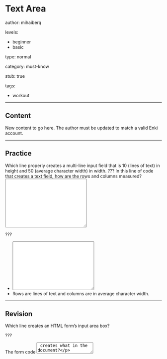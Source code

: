 # Text Area
author: mihaiberq

levels:
  - beginner
  - basic

type: normal

category: must-know

stub: true


tags:
  - workout


---
## Content

New content to go here. The author must be updated to match a valid Enki account.

---
## Practice

Which line properly creates a multi-line input field that is 10 (lines of text) in height and 50 (average character width) in width.
???
In this line of code that creates a text field, how are the rows and columns measured?
    <textarea name="message" rows="10" cols="30"></textarea>

???

* <textarea name="message" rows="10" cols="30"></textarea>
* Rows are lines of text and columns are in average character width.


---
## Revision

Which line creates an HTML form’s input area box?

???

The form code <textarea name=”textbox”> creates what in the document?

???
* <textarea name=”textbox”>
* <input type="textarea">
* <input type="textbox">
* <textbox type="textarea">
* A multi-line input for text.
